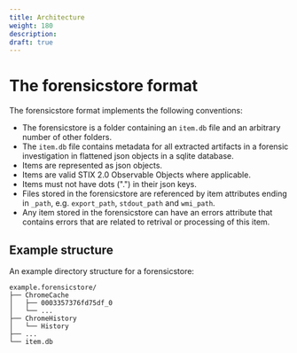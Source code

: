 ```yaml
---
title: Architecture
weight: 180
description:
draft: true
---
```


# The forensicstore format

The forensicstore format implements the following conventions:

- The forensicstore is a folder containing an `item.db` file and an arbitrary number of other folders.
- The `item.db` file contains metadata for all extracted artifacts in a forensic investigation in flattened json objects 
  in a sqlite database.
- Items are represented as json objects.
- Items are valid STIX 2.0 Observable Objects where applicable.
- Items must not have dots (".") in their json keys.
- Files stored in the forensicstore are referenced by item attributes ending in `_path`, e.g. `export_path`, 
  `stdout_path` and `wmi_path`.
- Any item stored in the forensicstore can have an errors attribute that contains errors that are related to retrival or 
  processing of this item.

## Example structure
An example directory structure for a forensicstore:

```
example.forensicstore/
├── ChromeCache
│   ├── 0003357376fd75df_0
│   └── ...
├── ChromeHistory
│   └── History
├── ...
└── item.db
```
